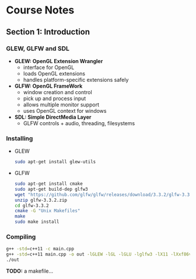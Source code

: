 # Course Notes

## Section 1: Introduction

### GLEW, GLFW and SDL

- **GLEW: OpenGL Extension Wrangler**
    - interface for OpenGL
    - loads OpenGL extensions
    - handles platform-specific extensions safely
- **GLFW: OpenGL FrameWork**
    - window creation and control
    - pick up and process input
    - allows multiple monitor support
    - uses OpenGL context for windows
- **SDL: Simple DirectMedia Layer**
    - GLFW controls + audio, threading, filesystems

### Installing
- GLEW
    ```bash
    sudo apt-get install glew-utils
    ```
- GLFW
    ```bash
    sudo apt-get install cmake
    sudo apt-get build-dep glfw3
    wget "https://github.com/glfw/glfw/releases/download/3.3.2/glfw-3.3.2.zip"
    unzip glfw-3.3.2.zip
    cd glfw-3.3.2
    cmake -G "Unix Makefiles"
    make
    sudo make install
    ```

### Compiling
```bash
g++ -std=c++11 -c main.cpp
g++ -std=c++11 main.cpp -o out -lGLEW -lGL -lGLU -lglfw3 -lX11 -lXxf86vm -lXrandr -lpthread -lXi -ldl
./out
```
**TODO:** a makefile...
